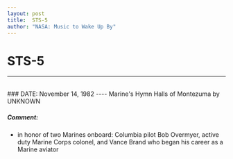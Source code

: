 ```yaml
---
layout: post
title:  STS-5
author: "NASA: Music to Wake Up By"
---
```


# STS-5
----
<br/>
### DATE: November 14, 1982
----
Marine's Hymn Halls of Montezuma by UNKNOWN

##### Comment:
* in honor of two Marines onboard: Columbia pilot Bob Overmyer, active duty Marine Corps colonel, and Vance Brand who began his career as a Marine aviator
